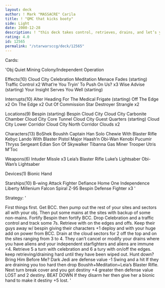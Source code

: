 ```yaml
---
layout: deck
author: ! Mark "MASSACRE" Carila
title: ! "QMC that kicks booty"
side: Light
date: 2000-12-28
description: ! "this deck takes control, retrieves, drains, and let’s you relax."
rating: 4.0
id: 12565
permalink: "/starwarsccg/deck/12565"
---
```

Cards: 

'Obj
Quiet Mining Colony/Independent Operation

Effects(10)
Cloud City Celebration
Meditation
Menace Fades (starting)
Traffic Control x2
What’re You Tryin’ To Push On Us? x3
Wise Advise (starting)
Your Insight Serves You Well (starting)

Interrupts(10)
Alter
Heading For The Medical Frigate (starting)
Off The Edge x2
On The Edge x2
Out Of Commission
Star Destroyer
Strangle x2

Locations(9)
Bespin (starting)
Bespin Cloud City
Cloud City Carbonite Chamber
Cloud City Core Tunnel
Cloud City Guest Quarters (starting)
Cloud City Lower Corridor
Cloud City North Corridor
Clouds x2

Characters(13)
BoShek
Boushh
Captain Han Solo
Chewie With Blaster Rifle
Kebyc
Lando With Blaster Pistol
Major Haash’n
Obi-Wan Kenobi
Pucumir Thryss
Sergeant Edian
Son Of Skywalker
Tibanna Gas Miner
Trooper Utris M’Toc

Weapons(6)
Intuder Missle x3
Leia’s Blaster Rifle
Luke’s Lightsaber
Obi-Wan’s Lightsaber

Devices(1)
Bionic Hand

Starships(10)
B-wing Attack Fighter
Defiance
Home One
Independence
Liberty
Millenium Falcon
Spiral
Z-95 Bespin Defense Fighter x3
'

Strategy: '

First things first. Get BCC. then pump out the rest of your sites and sectors all with your obj.
Then put some mains at the sites with backup of some non-mains. Fortify Bespin then fortify BCC.
Drop Celebration and a traffic control and track some 7s. Retrieve with on the edges and offs. Keep their guys away w/ bespin giving their characters +1 deploy and with your huge add on power from BCC. Drain at the cloud sectors for 2 off the top and on the sites ranging from 3 to 4.
They can’t cancel or modify your drains where you have aliens and your independent starfighters and aliens are immune <4. Retrieve 5 a turn with celebration and 6 a tury with on/off the edges. keep retrieving/draining hard until they have been wiped out. Hunt down? Bring Him Before Me? Dark Jedi are defense value -1 Swing and a hit
If they are draining you too hard then drop Boushh+Meditation+Leia’s Blaster Rifle. Next turn break cover and you got destiny +4 greater then defense value LOST and 2 destiny. BEAT DOWN If they disarm her then give her a bionic hand to make it destiny +5 lost. '
